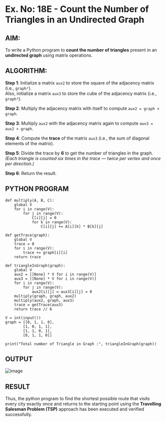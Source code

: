 # Ex. No: 18E - Count the Number of Triangles in an Undirected Graph

## AIM:
To write a Python program to **count the number of triangles** present in an **undirected graph** using matrix operations.

## ALGORITHM:

**Step 1**: Initialize a matrix `aux2` to store the square of the adjacency matrix (i.e., `graph²`).  
Also, initialize a matrix `aux3` to store the cube of the adjacency matrix (i.e., `graph³`).

**Step 2**: Multiply the adjacency matrix with itself to compute `aux2 = graph × graph`.

**Step 3**: Multiply `aux2` with the adjacency matrix again to compute `aux3 = aux2 × graph`.

**Step 4**: Compute the **trace** of the matrix `aux3` (i.e., the sum of diagonal elements of the matrix).

**Step 5**: Divide the trace by **6** to get the number of triangles in the graph.  
*(Each triangle is counted six times in the trace — twice per vertex and once per direction.)*

**Step 6**: Return the result.

## PYTHON PROGRAM

```
def multiply(A, B, C):
	global V
	for i in range(V):
		for j in range(V):
			C[i][j] = 0
			for k in range(V):
				C[i][j] += A[i][k] * B[k][j]

def getTrace(graph):
	global V
	trace = 0
	for i in range(V):
		trace += graph[i][i]
	return trace

def triangleInGraph(graph):
	global V
	aux2 = [[None] * V for i in range(V)]
	aux3 = [[None] * V for i in range(V)]
	for i in range(V):
		for j in range(V):
			aux2[i][j] = aux3[i][j] = 0
	multiply(graph, graph, aux2)
	multiply(aux2, graph, aux3)
	trace = getTrace(aux3)
	return trace // 6

V = int(input())
graph = [[0, 1, 1, 0],
		[1, 0, 1, 1],
		[1, 1, 0, 1],
		[0, 1, 1, 0]]

print("Total number of Triangle in Graph :", triangleInGraph(graph))
```

## OUTPUT

![image](https://github.com/user-attachments/assets/fa5d45b3-0d86-4eb6-b8ac-80a7d1fe0599)

## RESULT

Thus, the python program to find the shortest possible route that visits every city exactly once and returns to the starting point using the **Travelling Salesman Problem (TSP)** approach has been executed and verified successfully.
